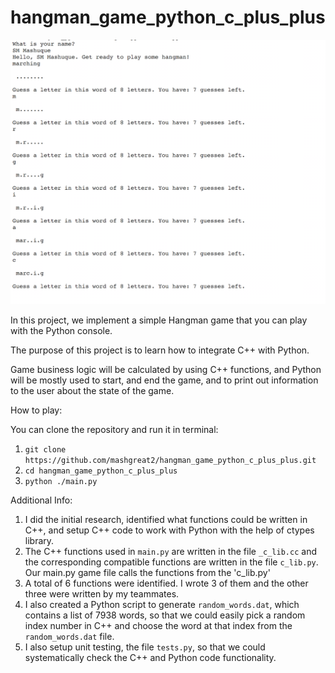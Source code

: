 # hangman_game_python_c_plus_plus

![](hangman_screenshot.png)

In this project, we implement a simple Hangman game that you can play with the Python console. 

The purpose of this project is to learn how to integrate C++ with Python.

Game business logic will be calculated by using C++ functions, and Python will 
be mostly used to start, and end the game, and to print out information to the user about the state 
of the game.

How to play:

You can clone the repository and run it in terminal: 
1. `git clone https://github.com/mashgreat2/hangman_game_python_c_plus_plus.git`
2. `cd hangman_game_python_c_plus_plus`
3. `python ./main.py`

Additional Info: 
1. I did the initial research, identified what functions could be written in C++, and
setup C++ code to work with Python with the help of ctypes library. 
2. The C++ functions used in `main.py` are written in the file `_c_lib.cc` and the 
corresponding compatible functions are written in the file `c_lib.py`. Our main.py 
game file calls the functions from the 'c_lib.py' 
3. A total of 6 functions were identified. I wrote 3 of them and the other three were 
written by my teammates. 
4. I also created a Python script to generate `random_words.dat`, which contains
a list of 7938 words, so that we could easily pick a random index number in C++ and choose 
the word at that index from the `random_words.dat` file.
5. I also setup unit testing, the file `tests.py`, so that we could systematically check the C++ and 
Python code functionality.
